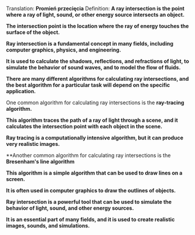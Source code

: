 Translation: **Promień przecięcia**
Definition:
**A ray intersection is the point where a ray of light, sound, or other energy source intersects an object.**

**The intersection point is the location where the ray of energy touches the surface of the object.**

**Ray intersection is a fundamental concept in many fields, including computer graphics, physics, and engineering.**

**It is used to calculate the shadows, reflections, and refractions of light, to simulate the behavior of sound waves, and to model the flow of fluids.**

**There are many different algorithms for calculating ray intersections, and the best algorithm for a particular task will depend on the specific application.**

One common algorithm for calculating ray intersections is the **ray-tracing algorithm.**

**This algorithm traces the path of a ray of light through a scene, and it calculates the intersection point with each object in the scene.**

**Ray tracing is a computationally intensive algorithm, but it can produce very realistic images.**

**Another common algorithm for calculating ray intersections is the **Bresenham's line algorithm**

**This algorithm is a simple algorithm that can be used to draw lines on a screen.**

**It is often used in computer graphics to draw the outlines of objects.**

**Ray intersection is a powerful tool that can be used to simulate the behavior of light, sound, and other energy sources.**

**It is an essential part of many fields, and it is used to create realistic images, sounds, and simulations.**
